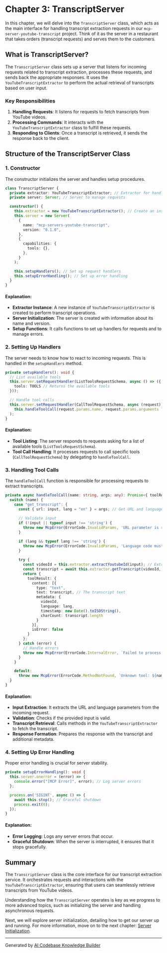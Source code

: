 # Chapter 3: TranscriptServer

In this chapter, we will delve into the `TranscriptServer` class, which acts as the main interface for handling transcript extraction requests in our `mcp-server-youtube-transcript` project. Think of it as the server in a restaurant that takes orders (transcript requests) and serves them to the customers.

## What is TranscriptServer?

The `TranscriptServer` class sets up a server that listens for incoming requests related to transcript extraction, processes these requests, and sends back the appropriate responses. It uses the `YouTubeTranscriptExtractor` to perform the actual retrieval of transcripts based on user input.

### Key Responsibilities

1. **Handling Requests**: It listens for requests to fetch transcripts from YouTube videos.
2. **Processing Commands**: It interacts with the `YouTubeTranscriptExtractor` class to fulfill these requests.
3. **Responding to Clients**: Once a transcript is retrieved, it sends the response back to the client.

## Structure of the TranscriptServer Class

### 1. Constructor

The constructor initializes the server and handles setup procedures.

```typescript
class TranscriptServer {
  private extractor: YouTubeTranscriptExtractor; // Extractor for handling transcripts
  private server: Server; // Server to manage requests

  constructor() {
    this.extractor = new YouTubeTranscriptExtractor(); // Create an instance of the extractor
    this.server = new Server(
      {
        name: "mcp-servers-youtube-transcript",
        version: "0.1.0",
      },
      {
        capabilities: {
          tools: {},
        },
      }
    );

    this.setupHandlers(); // Set up request handlers
    this.setupErrorHandling(); // Set up error handling
  }
}
```

#### Explanation:

- **Extractor Instance**: A new instance of `YouTubeTranscriptExtractor` is created to perform transcript operations.
- **Server Initialization**: The server is created with information about its name and version.
- **Setup Functions**: It calls functions to set up handlers for requests and to manage errors.

### 2. Setting Up Handlers

The server needs to know how to react to incoming requests. This is handled in the `setupHandlers` method.

```typescript
private setupHandlers(): void {
  // List available tools
  this.server.setRequestHandler(ListToolsRequestSchema, async () => ({
    tools: TOOLS // Returns the available tools
  }));

  // Handle tool calls
  this.server.setRequestHandler(CallToolRequestSchema, async (request) => 
    this.handleToolCall(request.params.name, request.params.arguments ?? {})
  );
}
```

#### Explanation:

- **Tool Listing**: The server responds to requests asking for a list of available tools (`ListToolsRequestSchema`).
- **Tool Call Handling**: It processes requests to call specific tools (`CallToolRequestSchema`) by delegating to `handleToolCall`.

### 3. Handling Tool Calls

The `handleToolCall` function is responsible for processing requests to extract transcripts.

```typescript
private async handleToolCall(name: string, args: any): Promise<{ toolResult: CallToolResult }> {
  switch (name) {
    case "get_transcript": {
      const { url: input, lang = "en" } = args; // Get URL and language from arguments
      
      // Validate input
      if (!input || typeof input !== 'string') {
        throw new McpError(ErrorCode.InvalidParams, 'URL parameter is required and must be a string');
      }

      if (lang && typeof lang !== 'string') {
        throw new McpError(ErrorCode.InvalidParams, 'Language code must be a string');
      }
      
      try {
        const videoId = this.extractor.extractYoutubeId(input); // Extract video ID
        const transcript = await this.extractor.getTranscript(videoId, lang); // Fetch the transcript
        return {
          toolResult: {
            content: [{
              type: "text",
              text: transcript, // The transcript text
              metadata: {
                videoId,
                language: lang,
                timestamp: new Date().toISOString(),
                charCount: transcript.length
              }
            }],
            isError: false
          }
        };
      } catch (error) {
        // Handle errors
        throw new McpError(ErrorCode.InternalError, `Failed to process transcript: ${(error as Error).message}`);
      }
    }

    default:
      throw new McpError(ErrorCode.MethodNotFound, `Unknown tool: ${name}`); // Handle unknown tool calls
  }
}
```

#### Explanation:

- **Input Extraction**: It extracts the URL and language parameters from the incoming request.
- **Validation**: Checks if the provided input is valid.
- **Transcript Retrieval**: Calls methods in the `YouTubeTranscriptExtractor` to fetch the transcript.
- **Response Formation**: Prepares the response with the transcript and additional metadata.

### 4. Setting Up Error Handling

Proper error handling is crucial for server stability.

```typescript
private setupErrorHandling(): void {
  this.server.onerror = (error) => {
    console.error("[MCP Error]", error); // Log server errors
  };

  process.on('SIGINT', async () => {
    await this.stop(); // Graceful shutdown
    process.exit(0);
  });
}
```

#### Explanation:

- **Error Logging**: Logs any server errors that occur.
- **Graceful Shutdown**: When the server is interrupted, it ensures that it stops gracefully.

## Summary

The `TranscriptServer` class is the core interface for our transcript extraction service. It orchestrates requests and interactions with the `YouTubeTranscriptExtractor`, ensuring that users can seamlessly retrieve transcripts from YouTube videos. 

Understanding how the `TranscriptServer` operates is key as we progress to more advanced topics, such as initializing the server and handling asynchronous requests. 

Next, we will explore server initialization, detailing how to get our server up and running. For more information, move on to the next chapter: [Server Initialization](04_server_initialization_.md).

---

Generated by [AI Codebase Knowledge Builder](https://github.com/The-Pocket/Tutorial-Codebase-Knowledge)